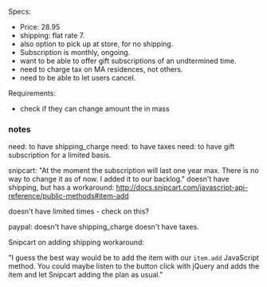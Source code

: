 Specs:

- Price: 28.95
- shipping: flat rate 7.
- also option to pick up at store, for no shipping.
- Subscription is monthly, ongoing.
- want to be able to offer gift subscriptions of an undtermined time.
- need to charge tax on MA residences, not others.
- need to be able to let users cancel.


Requirements:
- check if they can change amount the in mass





### notes

need: to have shipping_charge
need: to have taxes
need: to have gift subscription for a limited basis.

snipcart:
"At the moment the subscription will last one year max. There is no way to change it as of now. I added it to our backlog."
doesn't have shipping, but has a workaround:
http://docs.snipcart.com/javascript-api-reference/public-methods#item-add

doesn't have limited times - check on this?

paypal:
doesn't have shipping_charge
doesn't have taxes.



Snipcart on adding shipping workaround:

"I guess the best way would be to add the item with our `item.add` JavaScript method. You could maybe listen to the button click with jQuery and adds the item and let Snipcart adding the plan as usual."
